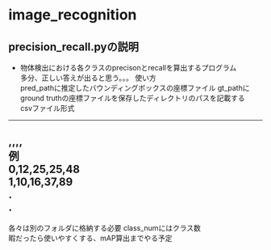 # image_recognition
## precision_recall.pyの説明
* 物体検出における各クラスのprecisonとrecallを算出するプログラム  
  多分、正しい答えが出ると思う。。。
使い方  
pred_pathに推定したバウンディングボックスの座標ファイル
gt_pathにground truthの座標ファイルを保存したディレクトリのパスを記載する  
csvファイル形式  
-------------  
<class>,<xmin>,<ymin>,<xmax>,<ymax>  
例  
0,12,25,25,48  
1,10,16,37,89  
    .  
    .  
------------
各々は別のフォルダに格納する必要
class_numにはクラス数  
暇だったら使いやすくする、mAP算出までやる予定  

